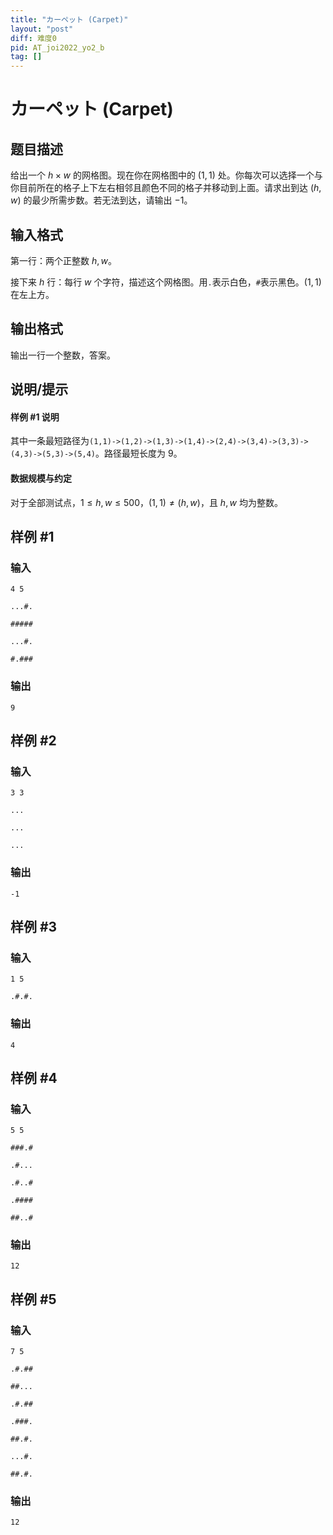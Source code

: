 ```yaml
---
title: "カーペット (Carpet)"
layout: "post"
diff: 难度0
pid: AT_joi2022_yo2_b
tag: []
---
```


# カーペット (Carpet)

## 题目描述

给出一个 $h \times w$ 的网格图。现在你在网格图中的 $(1,1)$ 处。你每次可以选择一个与你目前所在的格子上下左右相邻且颜色不同的格子并移动到上面。请求出到达 $(h,w)$ 的最少所需步数。若无法到达，请输出 $-1$。

## 输入格式

第一行：两个正整数 $h,w$。

接下来 $h$ 行：每行 $w$ 个字符，描述这个网格图。用`.`表示白色，`#`表示黑色。$(1,1)$ 在左上方。

## 输出格式

输出一行一个整数，答案。

## 说明/提示

#### 样例 #1 说明

其中一条最短路径为`(1,1)->(1,2)->(1,3)->(1,4)->(2,4)->(3,4)->(3,3)->(4,3)->(5,3)->(5,4)`。路径最短长度为 $9$。

#### 数据规模与约定

对于全部测试点，$1 \le h,w \le 500$，$(1,1) \neq (h,w)$，且 $h,w$ 均为整数。

## 样例 #1

### 输入

```
4 5
...#.
#####
...#.
#.###
```

### 输出

```
9
```

## 样例 #2

### 输入

```
3 3
...
...
...
```

### 输出

```
-1
```

## 样例 #3

### 输入

```
1 5
.#.#.
```

### 输出

```
4
```

## 样例 #4

### 输入

```
5 5
###.#
.#...
.#..#
.####
##..#
```

### 输出

```
12
```

## 样例 #5

### 输入

```
7 5
.#.##
##...
.#.##
.###.
##.#.
...#.
##.#.
```

### 输出

```
12
```

